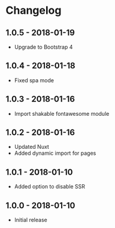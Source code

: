 # Changelog

## 1.0.5 - 2018-01-19

- Upgrade to Bootstrap 4

## 1.0.4 - 2018-01-18

- Fixed spa mode

## 1.0.3 - 2018-01-16

- Import shakable fontawesome module

## 1.0.2 - 2018-01-16

- Updated Nuxt
- Added dynamic import for pages

## 1.0.1 - 2018-01-10

- Added option to disable SSR

## 1.0.0 - 2018-01-10

- Initial release
